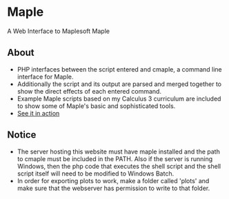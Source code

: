 # Maple
A Web Interface to Maplesoft Maple

## About
* PHP interfaces between the script entered and cmaple, a command line interface for Maple.
* Additionally the script and its output are parsed and merged together to show the direct effects of each entered command.
* Example Maple scripts based on my Calculus 3 curriculum are included to show some of Maple's basic and sophisticated tools.
* [See it in action](https://pavandayal.com/maple/)

## Notice
* The server hosting this website must have maple installed and the path to cmaple must be included in the PATH. Also if the server is running Windows, then the php code that executes the shell script and the shell script itself will need to be modified to Windows Batch.
* In order for exporting plots to work, make a folder called 'plots' and make sure that the webserver has permission to write to that folder.

